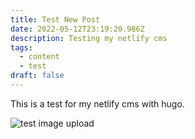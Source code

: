 ```yaml
---
title: Test New Post
date: 2022-05-12T23:19:20.986Z
description: Testing my netlify cms
tags:
  - content
  - test
draft: false
---
```

This is a test for my netlify cms with hugo.

![test image upload](/img/starship.png "spaceship")